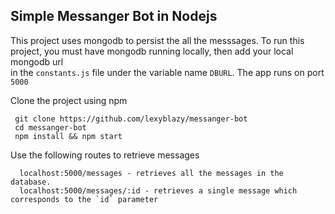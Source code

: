 ## Simple Messanger Bot in Nodejs

This project uses mongodb to persist the all the messsages.
To run this project, you must have mongodb running locally, then add your local mongodb url<br>
in the `constants.js` file under the variable name `DBURL`. The app runs on port `5000`

Clone the project using npm
```
 git clone https://github.com/lexyblazy/messanger-bot
 cd messanger-bot
 npm install && npm start

```

Use the following routes to retrieve messages
```
  localhost:5000/messages - retrieves all the messages in the database.
  localhost:5000/messages/:id - retrieves a single message which corresponds to the `id` parameter
```

